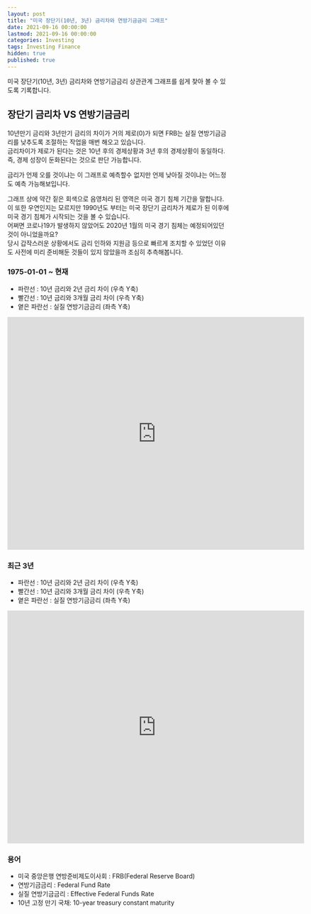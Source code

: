 ```yaml
---
layout: post
title: "미국 장단기(10년, 3년) 금리차와 연방기금금리 그래프"
date: 2021-09-16 00:00:00
lastmod: 2021-09-16 00:00:00
categories: Investing
tags: Investing Finance
hidden: true
published: true
---
```


미국 장단기(10년, 3년) 금리차와 연방기금금리 상관관계 그래프를 쉽게 찾아 볼 수 있도록 기록합니다.  

<!--more-->


## 장단기 금리차 VS 연방기금금리 

10년만기 금리와 3년만기 금리의 차이가 거의 제로(0)가 되면 FRB는 실질 연방기금금리를 낮추도록 조절하는 작업을 매번 해오고 있습니다.  
금리차이가 제로가 된다는 것은 10년 후의 경제상황과 3년 후의 경제상황이 동일하다. 즉, 경제 성장이 둔화된다는 것으로 판단 가능합니다.  

금리가 언제 오를 것이냐는 이 그래프로 예측할수 없지만 언제 낮아질 것이냐는 어느정도 예측 가능해보입니다.  


그래프 상에 약간 짙은 회색으로 음영처리 된 영역은 미국 경기 침체 기간을 말합니다.
이 또한 우연인지는 모르지만 1990년도 부터는 미국 장단기 금리차가 제로가 된 이후에 미국 경기 침체가 시작되는 것을 볼 수 있습니다.  
어쩌면 코로나19가 발생하지 않았어도 2020년 1월의 미국 경기 침체는 예정되어있던 것이 아니었을까요?  
당시 갑작스러운 상황에서도 금리 인하와 지원금 등으로 빠르게 조치할 수 있었던 이유도 사전에 미리 준비해둔 것들이 있지 않았을까 조심히 추측해봅니다.  


### 1975-01-01 ~ 현재

  * 파란선 : 10년 금리와 2년 금리 차이 (우측 Y축)
  * 빨간선 : 10년 금리와 3개월 금리 차이 (우측 Y축)
  * 옅은 파란선 : 실질 연방기금금리 (좌측 Y축)

<iframe src="https://fred.stlouisfed.org/graph/graph-landing.php?g=Dq5M&width=670&height=475" scrolling="no" frameborder="0" style="overflow:hidden; width:670px; height:525px;" allowTransparency="true" loading="lazy"></iframe>  

### 최근 3년

  * 파란선 : 10년 금리와 2년 금리 차이 (우측 Y축)
  * 빨간선 : 10년 금리와 3개월 금리 차이 (우측 Y축)
  * 옅은 파란선 : 실질 연방기금금리 (좌측 Y축)

<iframe src="https://fred.stlouisfed.org/graph/graph-landing.php?g=GOdz&width=670&height=475" scrolling="no" frameborder="0" style="overflow:hidden; width:670px; height:525px;" allowTransparency="true" loading="lazy"></iframe>  

### 용어

  * 미국 중앙은행 연방준비제도이사회 : FRB(Federal Reserve Board)
  * 연방기금금리 : Federal Fund Rate
  * 실질 연방기금금리 : Effective Federal Funds Rate
  * 10년 고정 만기 국채: 10-year treasury constant maturity 







